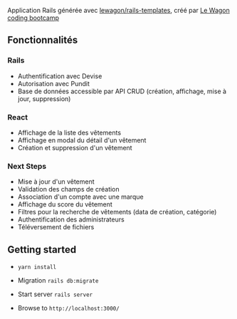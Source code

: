 Application Rails générée avec [lewagon/rails-templates](https://github.com/lewagon/rails-templates), créé par  [Le Wagon coding bootcamp](https://www.lewagon.com)

## Fonctionnalités

### Rails
- Authentification avec Devise
- Autorisation avec Pundit
- Base de données accessible par API CRUD (création, affichage, mise à jour, suppression)

### React
- Affichage de la liste des vêtements
- Affichage en modal du détail d'un vêtement
- Création et suppression d'un vêtement

### Next Steps
 - Mise à jour d'un vêtement
 - Validation des champs de création
 - Association d'un compte avec une marque
 - Affichage du score du vêtement
 - Filtres pour la recherche de vêtements (data de création, catégorie)
 - Authentification des administrateurs
 - Téléversement de fichiers

## Getting started

- `yarn install`

- Migration `rails db:migrate`

- Start server `rails server`

- Browse to `http://localhost:3000/`
